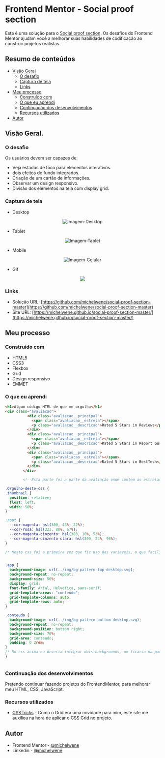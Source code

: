 # Frontend Mentor - Social proof section

Esta é uma solução para o [Social proof section](https://www.frontendmentor.io/challenges/social-proof-section-6e0qTv_bA). Os desafios do Frontend Mentor ajudam você a melhorar suas habilidades de codificação ao construir projetos realistas.

## Resumo de conteúdos

- [Visão Geral](#Visão-Geral)
  - [O desafio](#O-desafio)
  - [Captura de tela](#Captura-de-tela)
  - [Links](#Links)
- [Meu processo](#Meu-processo)
  - [Construído com](#Constrído-com)
  - [O que eu aprendi](#O-que-eu-aprendi)
  - [Continuação dos desenvolvimentos](#Continuação-dos-desenvolvimentos)
  - [Recursos utilizados](#Recursos-utilizados)
- [Autor](#Autor)

## Visão Geral.

### O desafio

Os usuários devem ser capazes de:

- Veja estados de foco para elementos interativos.
- dois efeitos de fundo integrados.
- Criação de um cartão de informações.
- Observar um design responsivo.
- Divisão dos elementos na tela com display grid.

### Captura de tela

- Desktop
<p  align="center" >
<img src="assets/img/Desktop.png"alt="Imagem-Desktop"/>
</p>

- Tablet
<p  align="center" >
  <img src="assets/img/Tablet.png" alt="Imagem-Tablet"/>
</p>

- Mobile
<p  align="center" >
  <img src="assets/img/mobile.png" alt="Imagem-Celular"/>
</p>

- Gif
<p  align="center" >
  <img src="assets/img/completo.gif"/>
</p>

### Links

- Solução URL: [https://github.com/michelwene/social-proof-section-master](https://github.com/michelwene/social-proof-section-master)
- Site URL: [https://michelwene.github.io/social-proof-section-master/](https://michelwene.github.io/social-proof-section-master/)

## Meu processo

### Construído com

- HTML5
- CSS3
- Flexbox
- Grid
- Design responsivo
- EMMET

### O que eu aprendi

```html
<h1>Algum código HTML de que me orgulho</h1>
<div class="avaliacao">
          <div class="avaliacao__principal">
            <span class="avaliacao__estrela"></span>
            <p class="avaliacao__descricao">Rated 5 Stars in Reviews</p>
          </div>
          <div class="avaliacao__principal">
            <span class="avaliacao__estrela"></span>
            <p class="avaliacao__descricao">Rated 5 Stars in Report Guru</p>
          </div>
          <div class="avaliacao__principal">
            <span class="avaliacao__estrela"></span>
            <p class="avaliacao__descricao">Rated 5 Stars in BestTech</p>
          </div>
        </div>

        <!--Esta parte foi a parte da avaliação onde contém as estrelas na página, como pode ser percebido a nomenclatura das classes estão perfeitamente e bem separados, o que facilita muito quando chega a parte da estilização, pois eu consegui compreender exatamente onde deveria mexer. -->
```

```css
.Orgulho-deste-css {
.thumbnail {
  position: relative;
  float: left;
  width: 50%;
}

:root {
  --cor-magenta: hsl(300, 43%, 22%);
  --cor-rosa: hsl(333, 80%, 67%);
  --cor-magenta-cinzento: hsl(303, 10%, 53%);
  --cor-magenta-cinzento-clara: hsl(300, 24%, 96%);
}

/* Neste css foi a primeira vez que fiz uso das variaveis, o que facilita muito na hora da estilização pois não preciso ir ficar copiando e colando a cor a todo momento, eu apenos declaro a variavel no elemento e pronto, consigo resgatar a mesma cor.*/ 


.app {
  background-image: url(../img/bg-pattern-top-desktop.svg);
  background-repeat: no-repeat;
  background-size: 50%;
  display: grid;
  font-family: Arial, Helvetica, sans-serif;
  grid-template-areas: "conteudo";
  grid-template-columns: auto;
  grid-template-rows: auto;
}

.conteudo {
  background-image: url(../img/bg-pattern-bottom-desktop.svg);
  background-repeat: no-repeat;
  background-position: bottom right;
  background-size: 70%;
  grid-area: conteudo;
  padding: 0 2rem;
}
/* No css acima eu deveria integrar dois backgrounds, um ficaria na parte de baixo e o outro ficaria na parte de cima, qual solução para o problema eu encontrei? Declarei um background para o body "app" e outro para o main "conteudo", os dois se integraram de primeira. E também fiz a mesma coisa no mobile.*/
}



```

### Continuação dos desenvolvimentos

Pretendo continuar fazendo projetos do FrontendMentor, para melhorar meu HTML, CSS, JavaScript.

### Recursos utilizados

- [CSS tricks](https://css-tricks.com/snippets/css/complete-guide-grid/) - Como o Grid era uma novidade para mim, este site me auxiliou na hora de aplicar o CSS Grid no projeto.

## Autor

- Frontend Mentor - [@michelwene](https://www.frontendmentor.io/profile/michelwene)
- Linkedin - [@michelwene](https://www.linkedin.com/in/michelwene/)

